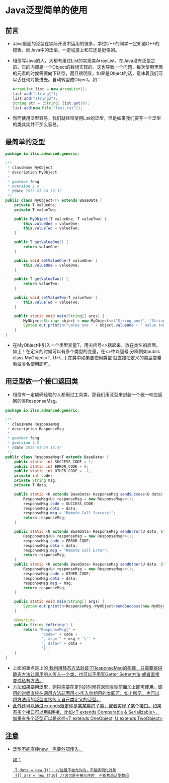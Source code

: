 # Java泛型简单的使用

## 前言

- Java里面的泛型在实际开发中运用的很多，学过C++的同学一定知道C++的模板，而Java中的泛型，一定程度上和它还是挺像的。

- 相信写Java的人，大都有用过List的实现类ArrayList。在Java没有泛型之前，它的内部是一个Object的数组实现的。这也导致一个问题，每次使用里面的元素的时候需要向下转型，而且很明显，如果是Object的话，意味着我们可以丢任何对象进去。自动转型成Object。如：

  ```java
  ArrayList list = new ArrayList();
  list.add("string1");
  list.add("string2");
  String str = (String) list.get(0);
  list.add(new File("test.txt"));
  ```

- 然而使用泛型容易，我们就经常使用List的泛型，但是如果我们要写一个泛型的类其实并不那么容易。

## 最简单的泛型

```Java
package io.ilss.advanced.generic;

/**
 * className MyObject
 * description MyObject
 *
 * @author feng
 * @version 1.0
 * @date 2019-01-24 18:32
 */
public class MyObject<T> extends BaseData {
    private T valueOne;
    private T valueTwo;

    public MyObject(T valueOne, T valueTwo) {
        this.valueOne = valueOne;
        this.valueTwo = valueTwo;
    }

    public T getValueOne() {
        return valueOne;
    }

    public void setValueOne(T valueOne) {
        this.valueOne = valueOne;
    }

    public T getValueTwo() {
        return valueTwo;
    }

    public void setValueTwo(T valueTwo) {
        this.valueTwo = valueTwo;
    }

    public static void main(String[] args) {
        MyObject<String> object = new MyObject<>("String one!", "String two");
        System.out.println("value one " + object.valueOne + " value two " + object.valueTwo);
    }
}
```

- 在MyObject中引入一个类型变量T，用尖括号<>括起来，放在类名的后面。如上！在定义的时候可以有多个类型的变量，在<>中以逗号,分隔例如public class MyObject<T, U>{…},在类中如果要使用类型 就直接把定义的类型变量看做类名使用即可。

## 用泛型做一个接口返回类

- 相信有一定编码经验的人都用过工具类，那我们用泛型来封装一个统一响应返回的类ResponseMsg。

```Java
package io.ilss.advanced.generic;

/**
 * className ResponseMsg
 * description ResponseMsg
 *
 * @author feng
 * @version 1.0
 * @date 2019-01-24 18:47
 */
public class ResponseMsg<T extends BaseData> {
    public static int SUCCESS_CODE = 1;
    public static int ERROR_CODE = 0;
    public static int OTHER_CODE = -1;
    private int code;
    private String msg;
    private T data;

    public static <U extends BaseData> ResponseMsg sendSuccess(U data) {
        ResponseMsg<U> responseMsg = new ResponseMsg<>();
        responseMsg.code = SUCCESS_CODE;
        responseMsg.data = data;
        responseMsg.msg = "Remote Call Success!";
        return responseMsg;
    }

    public static <U extends BaseData> ResponseMsg sendError(U data, String msg) {
        ResponseMsg<U> responseMsg = new ResponseMsg<>();
        responseMsg.code = ERROR_CODE;
        responseMsg.data = data;
        responseMsg.msg = "Remote Call Error";
        return responseMsg;
    }
    public static <U extends BaseData> ResponseMsg sendOther(U data, String msg) {
        ResponseMsg<U> responseMsg = new ResponseMsg<>();
        responseMsg.code = OTHER_CODE;
        responseMsg.data = data;
        responseMsg.msg = msg;
        return responseMsg;
    }

    public static void main(String[] args) {
        System.out.println(ResponseMsg.<MyObject>sendSuccess(new MyObject<String>("asdf","asfd")));
    }

    @Override
    public String toString() {
        return "ResponseMsg{" +
                "code=" + code +
                ", msg='" + msg + '\'' +
                ", data=" + data +
                '}';
    }
}

```

- 上面的重点是上的<U> 我利用静态方法封装了ResponseMsg的构建，只需要提供静态方法让调用的人传入一个类，也可以不用写Getter Setter方法,或者直接变成私有方法。
- 方法如果要用泛型，则只需要在定时的时候在返回类型前面加上<T>即可使用。调用的时候直接在调用方法前面用<>传入你想用的类即可。如上所示，也可以将方法用的泛型直接传入自己类定义的泛型。
- 此外还可以通过extends限定你是某某类的子类，或者实现了某个接口。如果有多个接口可以用&连接，比如<T extends Comparable & Serializable>，如果有多个泛型可以是这样<T extends OneObject, U extends TwoObject>

## 注意

- 泛型不能直接new，需要外部传入。

  如：

  ```
   T data = new T(); //这是不被允许的，不能实例化对象
   T[] arr = new T[10] //这也是不被允许的  不能构造泛型数组
  ```

  

  